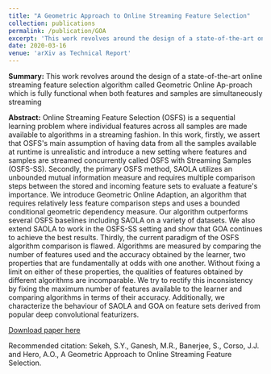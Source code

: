 ```yaml
---
title: "A Geometric Approach to Online Streaming Feature Selection"
collection: publications
permalink: /publication/GOA
excerpt: 'This work revolves around the design of a state-of-the-art online streaming feature selection algorithm called Geometric Online Ap-proach which is fully functional when both features and samples are simultaneously streaming.'
date: 2020-03-16
venue: 'arXiv as Technical Report'
---
```

<b>Summary:</b> This work revolves around the design of a state-of-the-art online streaming feature selection algorithm called Geometric Online Ap-proach which is fully functional when both features and samples are simultaneously streaming 

<b>Abstract:</b> Online Streaming Feature Selection (OSFS) is a sequential learning problem where individual features across all samples are made available to algorithms in a streaming fashion. In this work, firstly, we assert that OSFS's main assumption of having data from all the samples available at runtime is unrealistic and introduce a new setting where features and samples are streamed concurrently called OSFS with Streaming Samples (OSFS-SS). Secondly, the primary OSFS method, SAOLA utilizes an unbounded mutual information measure and requires multiple comparison steps between the stored and incoming feature sets to evaluate a feature's importance. We introduce Geometric Online Adaption, an algorithm that requires relatively less feature comparison steps and uses a bounded conditional geometric dependency measure. Our algorithm outperforms several OSFS baselines including SAOLA on a variety of datasets. We also extend SAOLA to work in the OSFS-SS setting and show that GOA continues to achieve the best results. Thirdly, the current paradigm of the OSFS algorithm comparison is flawed. Algorithms are measured by comparing the number of features used and the accuracy obtained by the learner, two properties that are fundamentally at odds with one another. Without fixing a limit on either of these properties, the qualities of features obtained by different algorithms are incomparable. We try to rectify this inconsistency by fixing the maximum number of features available to the learner and comparing algorithms in terms of their accuracy. Additionally, we characterize the behaviour of SAOLA and GOA on feature sets derived from popular deep convolutional featurizers. 

[Download paper here](https://arxiv.org/pdf/1910.01182.pdf)

Recommended citation: Sekeh, S.Y., Ganesh, M.R., Banerjee, S., Corso, J.J. and Hero, A.O., A Geometric Approach to Online Streaming Feature Selection.

